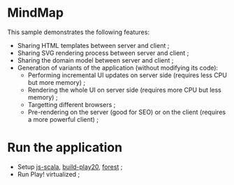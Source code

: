 # MindMap

This sample demonstrates the following features:

* Sharing HTML templates between server and client ;
* Sharing SVG rendering process between server and client ;
* Sharing the domain model between server and client ;
* Generation of variants of the application (without modifying its code):
    * Performing incremental UI updates on server side (requires less CPU but more memory) ;
    * Rendering the whole UI on server side (requires more CPU but less memory) ;
    * Targetting different browsers ;
    * Pre-rendering on the server (good for SEO) or on the client (requires a more powerful client) ;

# Run the application

* Setup [js-scala](http://github.com/js-scala/js-scala), [build-play20](http://github.com/js-scala/build-play20), [forest](http://github.com/js-scala/forest) ;
* Run Play! virtualized ;